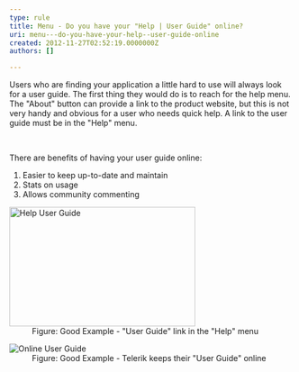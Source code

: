```yaml
---
type: rule
title: Menu - Do you have your "Help | User Guide" online?
uri: menu---do-you-have-your-help--user-guide-online
created: 2012-11-27T02:52:19.0000000Z
authors: []

---
```




<span class='intro'> <p>Users who are finding your application a little hard to use will always look for a user guide. The first thing they would do is to reach for the help menu. The &quot;About&quot; button can provide a link to the product website, but this is not very handy and obvious for a user who needs quick help. A link to the user guide must be in the &quot;Help&quot; menu.</p> </span>

​<div>There are benefits of having your user guide online&#58;</div>
<ol><li>Easier to keep up-to-date and maintain</li>
<li>Stats on usage</li>
<li>Allows community commenting</li></ol>
<dl class="goodImage"><dt><img alt="Help User Guide" src="http&#58;//www.ssw.com.au/ssw/Standards/Rules/Images/RulesT3.png" width="330" height="212" /></dt>
<dd>Figure&#58; Good Example - &quot;User Guide&quot; link in the &quot;Help&quot; menu</dd></dl>
<dl class="goodImage"><dt><img alt="Online User Guide" src="http&#58;//www.ssw.com.au/ssw/Standards/Rules/Images/TelerikUserGuide.png" /></dt>
<dd>Figure&#58; Good Example - Telerik keeps their &quot;User Guide&quot; online</dd></dl>



